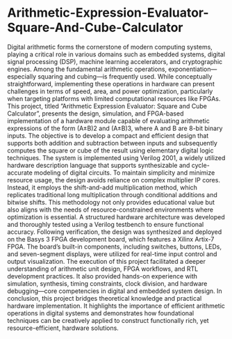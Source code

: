 # Arithmetic-Expression-Evaluator-Square-And-Cube-Calculator
Digital arithmetic forms the cornerstone of modern computing systems, playing a critical role in various domains such as embedded systems, digital signal processing (DSP), machine learning accelerators, and cryptographic engines. Among the fundamental arithmetic operations, exponentiation—especially squaring and cubing—is frequently used. While conceptually straightforward, implementing these operations in hardware can present challenges in terms of speed, area, and power optimization, particularly when targeting platforms with limited computational resources like FPGAs. This project, titled ”Arithmetic Expression Evaluator: Square and Cube Calculator”, presents the design, simulation, and FPGA-based implementation of a hardware module capable of evaluating arithmetic expressions of the form (A±B)2 and (A±B)3, where A and B are 8-bit binary inputs. The objective is to develop a compact and efficient design that supports both addition and subtraction between inputs and subsequently computes the square or cube of the result using elementary digital logic techniques.
The system is implemented using Verilog 2001, a widely utilized hardware description language that supports synthesizable and cycle-accurate modeling of digital circuits. To maintain simplicity and minimize resource usage, the design avoids reliance on complex multiplier IP cores. Instead, it employs the shift-and-add multiplication method, which replicates traditional long multiplication through conditional additions and bitwise shifts.
This methodology not only provides educational value but also aligns with the needs of resource-constrained environments where optimization is essential.
A structured hardware architecture was developed and thoroughly tested using a Verilog testbench to ensure functional accuracy. Following verification, the design was synthesized and deployed on the Basys 3 FPGA development board, which features a Xilinx Artix-7 FPGA. The board’s built-in components, including switches, buttons, LEDs, and seven-segment displays, were utilized for real-time input control and output visualization.
The execution of this project facilitated a deeper understanding of arithmetic unit design, FPGA workflows, and RTL development practices. It also provided hands-on experience with simulation, synthesis, timing constraints, clock division, and hardware debugging—core competencies in digital and embedded system design. In conclusion, this project bridges theoretical knowledge and practical hardware implementation. It highlights the importance of efficient arithmetic operations in digital systems and demonstrates how foundational techniques can be creatively applied to construct functionally rich, yet resource-efficient, hardware solutions.